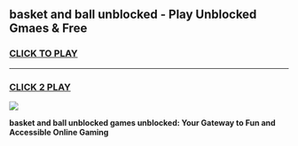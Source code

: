
## basket and ball unblocked - Play Unblocked Gmaes & Free
<h3>
<a href="https://news.freeplayer.one?title=basket_and_ball_unblocked&ref=23F">CLICK TO PLAY</a></h3>
<hr>

<h3>
<a href="https://news.freeplayer.one?title=basket_and_ball_unblocked&ref=23F">CLICK 2 PLAY</a>
  
</h3>

<a href="https://news.freeplayer.one?title=basket_and_ball_unblocked&ref=23F/"><img src="https://clearcache.store/games.png"></a>


**basket and ball unblocked games unblocked: Your Gateway to Fun and Accessible Online Gaming**
